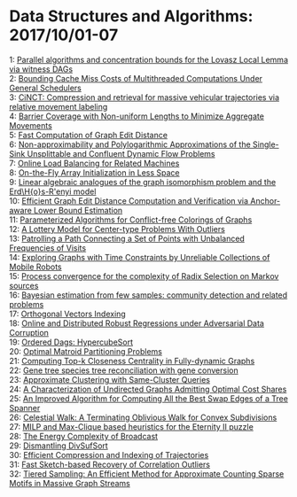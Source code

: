 # Data Structures and Algorithms: 2017/10/01-07  
1: [Parallel algorithms and concentration bounds for the Lovasz Local Lemma  via witness DAGs](https://doi.org/10.48550/arXiv.1509.06430)  
2: [Bounding Cache Miss Costs of Multithreaded Computations Under General  Schedulers](https://doi.org/10.48550/arXiv.1705.08350)  
3: [CiNCT: Compression and retrieval for massive vehicular trajectories via  relative movement labeling](https://doi.org/10.48550/arXiv.1706.02885)  
4: [Barrier Coverage with Non-uniform Lengths to Minimize Aggregate  Movements](https://doi.org/10.48550/arXiv.1709.10285)  
5: [Fast Computation of Graph Edit Distance](https://doi.org/10.48550/arXiv.1709.10305)  
6: [Non-approximability and Polylogarithmic Approximations of the  Single-Sink Unsplittable and Confluent Dynamic Flow Problems](https://doi.org/10.48550/arXiv.1709.10307)  
7: [Online Load Balancing for Related Machines](https://doi.org/10.48550/arXiv.1709.10455)  
8: [On-the-Fly Array Initialization in Less Space](https://doi.org/10.48550/arXiv.1709.10477)  
9: [Linear algebraic analogues of the graph isomorphism problem and the  Erd\H{o}s-R\'enyi model](https://doi.org/10.48550/arXiv.1708.04501)  
10: [Efficient Graph Edit Distance Computation and Verification via  Anchor-aware Lower Bound Estimation](https://doi.org/10.48550/arXiv.1709.06810)  
11: [Parameterized Algorithms for Conflict-free Colorings of Graphs](https://doi.org/10.48550/arXiv.1710.00223)  
12: [A Lottery Model for Center-type Problems With Outliers](https://doi.org/10.48550/arXiv.1710.00287)  
13: [Patrolling a Path Connecting a Set of Points with Unbalanced Frequencies  of Visits](https://doi.org/10.48550/arXiv.1710.00466)  
14: [Exploring Graphs with Time Constraints by Unreliable Collections of  Mobile Robots](https://doi.org/10.48550/arXiv.1710.00775)  
15: [Process convergence for the complexity of Radix Selection on Markov  sources](https://doi.org/10.48550/arXiv.1605.02352)  
16: [Bayesian estimation from few samples: community detection and related  problems](https://doi.org/10.48550/arXiv.1710.00264)  
17: [Orthogonal Vectors Indexing](https://doi.org/10.48550/arXiv.1710.00586)  
18: [Online and Distributed Robust Regressions under Adversarial Data  Corruption](https://doi.org/10.48550/arXiv.1710.00904)  
19: [Ordered Dags: HypercubeSort](https://doi.org/10.48550/arXiv.1710.00944)  
20: [Optimal Matroid Partitioning Problems](https://doi.org/10.48550/arXiv.1710.00950)  
21: [Computing Top-k Closeness Centrality in Fully-dynamic Graphs](https://doi.org/10.48550/arXiv.1710.01143)  
22: [Gene tree species tree reconciliation with gene conversion](https://doi.org/10.48550/arXiv.1703.08950)  
23: [Approximate Clustering with Same-Cluster Queries](https://doi.org/10.48550/arXiv.1704.01862)  
24: [A Characterization of Undirected Graphs Admitting Optimal Cost Shares](https://doi.org/10.48550/arXiv.1704.01983)  
25: [An Improved Algorithm for Computing All the Best Swap Edges of a Tree  Spanner](https://doi.org/10.48550/arXiv.1710.01516)  
26: [Celestial Walk: A Terminating Oblivious Walk for Convex Subdivisions](https://doi.org/10.48550/arXiv.1710.01620)  
27: [MILP and Max-Clique based heuristics for the Eternity II puzzle](https://doi.org/10.48550/arXiv.1709.00252)  
28: [The Energy Complexity of Broadcast](https://doi.org/10.48550/arXiv.1710.01800)  
29: [Dismantling DivSufSort](https://doi.org/10.48550/arXiv.1710.01896)  
30: [Efficient Compression and Indexing of Trajectories](https://doi.org/10.48550/arXiv.1710.01952)  
31: [Fast Sketch-based Recovery of Correlation Outliers](https://doi.org/10.48550/arXiv.1710.01985)  
32: [Tiered Sampling: An Efficient Method for Approximate Counting Sparse  Motifs in Massive Graph Streams](https://doi.org/10.48550/arXiv.1710.02108)  